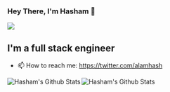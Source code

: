 
### Hey There, I'm Hasham 👋
![](https://komarev.com/ghpvc/?username=hasham7861&color=blue)

## I'm a full stack engineer
- 📫 How to reach me: https://twitter.com/alamhash
<img align="left" alt="Hasham's Github Stats" src="https://github-readme-stats.vercel.app/api?username=hasham7861&show_icons=true&hide_border=true&theme=light&count_private=true"/>
<img align="left" alt="Hasham's Github Stats" src="https://github-readme-stats.vercel.app/api/top-langs?username=hasham7861&show_icons=true&hide_border=true&theme=light" />



